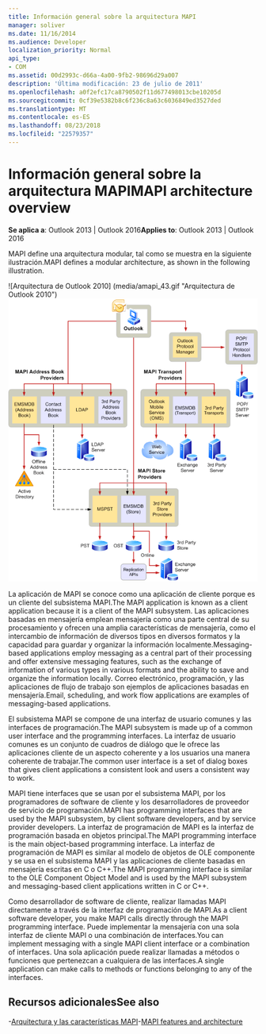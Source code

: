 ```yaml
---
title: Información general sobre la arquitectura MAPI
manager: soliver
ms.date: 11/16/2014
ms.audience: Developer
localization_priority: Normal
api_type:
- COM
ms.assetid: 00d2993c-d66a-4a00-9fb2-98696d29a007
description: 'Última modificación: 23 de julio de 2011'
ms.openlocfilehash: a0f2efc17ca8790502f11d677498013cbe10205d
ms.sourcegitcommit: 0cf39e5382b8c6f236c8a63c6036849ed3527ded
ms.translationtype: MT
ms.contentlocale: es-ES
ms.lasthandoff: 08/23/2018
ms.locfileid: "22579357"
---
```

# <a name="mapi-architecture-overview"></a><span data-ttu-id="b495f-103">Información general sobre la arquitectura MAPI</span><span class="sxs-lookup"><span data-stu-id="b495f-103">MAPI architecture overview</span></span>
 
<span data-ttu-id="b495f-104">**Se aplica a**: Outlook 2013 | Outlook 2016</span><span class="sxs-lookup"><span data-stu-id="b495f-104">**Applies to**: Outlook 2013 | Outlook 2016</span></span> 
  
<span data-ttu-id="b495f-105">MAPI define una arquitectura modular, tal como se muestra en la siguiente ilustración.</span><span class="sxs-lookup"><span data-stu-id="b495f-105">MAPI defines a modular architecture, as shown in the following illustration.</span></span>  
  
<span data-ttu-id="b495f-106">![Arquitectura de Outlook 2010] (media/amapi_43.gif "Arquitectura de Outlook 2010")</span><span class="sxs-lookup"><span data-stu-id="b495f-106">![Outlook 2010 architecture](media/amapi_43.gif "Outlook 2010 architecture")</span></span>
  
<span data-ttu-id="b495f-107">La aplicación de MAPI se conoce como una aplicación de cliente porque es un cliente del subsistema MAPI.</span><span class="sxs-lookup"><span data-stu-id="b495f-107">The MAPI application is known as a client application because it is a client of the MAPI subsystem.</span></span> <span data-ttu-id="b495f-108">Las aplicaciones basadas en mensajería emplean mensajería como una parte central de su procesamiento y ofrecen una amplia características de mensajería, como el intercambio de información de diversos tipos en diversos formatos y la capacidad para guardar y organizar la información localmente.</span><span class="sxs-lookup"><span data-stu-id="b495f-108">Messaging-based applications employ messaging as a central part of their processing and offer extensive messaging features, such as the exchange of information of various types in various formats and the ability to save and organize the information locally.</span></span> <span data-ttu-id="b495f-109">Correo electrónico, programación, y las aplicaciones de flujo de trabajo son ejemplos de aplicaciones basadas en mensajería.</span><span class="sxs-lookup"><span data-stu-id="b495f-109">Email, scheduling, and work flow applications are examples of messaging-based applications.</span></span>
  
<span data-ttu-id="b495f-110">El subsistema MAPI se compone de una interfaz de usuario comunes y las interfaces de programación.</span><span class="sxs-lookup"><span data-stu-id="b495f-110">The MAPI subsystem is made up of a common user interface and the programming interfaces.</span></span> <span data-ttu-id="b495f-111">La interfaz de usuario comunes es un conjunto de cuadros de diálogo que le ofrece las aplicaciones cliente de un aspecto coherente y a los usuarios una manera coherente de trabajar.</span><span class="sxs-lookup"><span data-stu-id="b495f-111">The common user interface is a set of dialog boxes that gives client applications a consistent look and users a consistent way to work.</span></span>
  
<span data-ttu-id="b495f-112">MAPI tiene interfaces que se usan por el subsistema MAPI, por los programadores de software de cliente y los desarrolladores de proveedor de servicio de programación.</span><span class="sxs-lookup"><span data-stu-id="b495f-112">MAPI has programming interfaces that are used by the MAPI subsystem, by client software developers, and by service provider developers.</span></span> <span data-ttu-id="b495f-113">La interfaz de programación de MAPI es la interfaz de programación basada en objetos principal.</span><span class="sxs-lookup"><span data-stu-id="b495f-113">The MAPI programming interface is the main object-based programming interface.</span></span> <span data-ttu-id="b495f-114">La interfaz de programación de MAPI es similar al modelo de objetos de OLE componente y se usa en el subsistema MAPI y las aplicaciones de cliente basadas en mensajería escritas en C o C++.</span><span class="sxs-lookup"><span data-stu-id="b495f-114">The MAPI programming interface is similar to the OLE Component Object Model and is used by the MAPI subsystem and messaging-based client applications written in C or C++.</span></span> 
  
<span data-ttu-id="b495f-115">Como desarrollador de software de cliente, realizar llamadas MAPI directamente a través de la interfaz de programación de MAPI.</span><span class="sxs-lookup"><span data-stu-id="b495f-115">As a client software developer, you make MAPI calls directly through the MAPI programming interface.</span></span> <span data-ttu-id="b495f-116">Puede implementar la mensajería con una sola interfaz de cliente MAPI o una combinación de interfaces.</span><span class="sxs-lookup"><span data-stu-id="b495f-116">You can implement messaging with a single MAPI client interface or a combination of interfaces.</span></span> <span data-ttu-id="b495f-117">Una sola aplicación puede realizar llamadas a métodos o funciones que pertenezcan a cualquiera de las interfaces.</span><span class="sxs-lookup"><span data-stu-id="b495f-117">A single application can make calls to methods or functions belonging to any of the interfaces.</span></span>
  
## <a name="see-also"></a><span data-ttu-id="b495f-118">Recursos adicionales</span><span class="sxs-lookup"><span data-stu-id="b495f-118">See also</span></span>

<span data-ttu-id="b495f-119">-[Arquitectura y las características MAPI](mapi-features-and-architecture.md)</span><span class="sxs-lookup"><span data-stu-id="b495f-119">-[MAPI features and architecture](mapi-features-and-architecture.md)</span></span>

